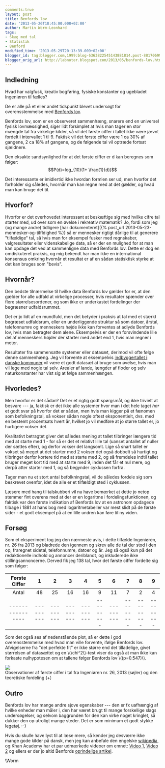 ```yaml
---
comments:true
layout: post
title: Benfords lov
date: '2013-05-26T18:45:00.000+02:00'
author: Martin Worm-Leonhard
tags:
- Skæg med tal
- Statistik
- Benford
modified_time: '2013-05-29T20:13:39.009+02:00'
blogger_id: tag:blogger.com,1999:blog-6363822545143881814.post-881706996803792818
blogger_orig_url: http://labnoter.blogspot.com/2013/05/benfords-lov.html
---
```


## Indledning

Hvad har valgfusk, kreativ bogføring, fysiske konstanter og ugebladet
Ingeniøren til fælles?

De er alle på et eller andet tidspunkt blevet undersøgt for
overensstemmelse med [Benfords
lov](http://da.wikipedia.org/wiki/Benfords_lov).

Benfords lov, som er en observeret sammenhæng, snarere end en universel
fysisk lovmæssighed, siger lidt forsimplet at hvis man tager en stor
mængde tal fra virkelige kilder, så vil det første ciffer i tallet ikke
være jævnt fordelt i intervallet 1 til 9. Faktisk vil det første ciffer
være 1 ca 30% af gangene, 2 ca 18% af gangene, og de følgende tal vil
optræde fortsat sjældnere.

Den eksakte sandsynlighed for at det første ciffer er d kan
beregnes som følger:
$$P(d)=log_{10}(1+ \frac{1}{d})$$

Det interessante er imidlertid ikke hvordan formlen ser ud, men hvorfor
det forholder sig således, hvornår man kan regne med at det gælder, og
hvad man kan bruge det til.

## Hvorfor?

Hvorfor er det overhovedet interessant at beskæftige sig med hvilke
cifre tal starter med, ud over som en øvelse i rekreativ matematik? Jo,
fordi som jeg (og mange andre) tidligere [har
dokumenteret]({% post_url 2013-05-23-mennesker-og-tilfldighed %})
så er mennesker rigtigt dårlige til at generere "tilfældige" tal, så
hvis man for eksempel fusker med regnskaber, valgresultater eller
videnskabelige data, så er der en mulighed for at man kan opdage det ved
at sammenligne data med Benfords lov. Dette er dog en omdiskuteret
praksis, og mig bekendt har man ikke en international konsensus omkring
hvornår et resultat er af en sådan statisktisk styrke at det kan bruges
som "bevis".

## Hvornår?

Den bedste tilnærmelse til hvilke data Benfords lov gælder for er, at
den gælder for alle udfald at virkelige processer, hvis resultater
spænder over flere størrelsesordener, og som ikke er underkastet
fordelinger der begræsner udfaldsrummet.

Det er jo lidt af en mundfuld, men det betyder i praksis at tal med et
stærkt begræset udfaldsrum, eller en underliggende struktur så som
datoer, årstal, telefonnumre og menneskers højde ikke kan forventes at
adlyde Benfords lov, hvis man betragter dem alene. Eksempelvis er der en
forsvindende lille del af menneskers højder der starter med andet end 1,
hvis man regner i meter.

Resultater fra sammensatte systemer eller datasæt, derimod vil ofte
følge denne sammenhæng. Jeg vil forvente at eksempelvis [indbyggertallet
i danske kommuner](http://www.statistikbanken.dk/FOLK1) vil være et godt
datasæt at bruge som øvelse, hvis man vil lege med nogle tal selv.
Arealer af lande, længder af floder og selv naturkonstanter har vist sig
at følge sammenhængen.

## Hvorledes?

Men hvorfor er det sådan? Det er et rigtig godt spørgsmål, og ikke
trivielt at besvare --- ja, faktisk er det ikke alle systemer hvor man i
det hele taget *har* et godt svar på hvorfor det er sådan, men hvis man
kigger på et fænomen som befolkningstal, så vokser sådan nogle oftest
eksponentielt, dvs. med en bestemt procentsats hvert år, hvilket jo vil
medføre at jo større tallet er, jo hurtigere vokser det.

Kvalitativt betragtet giver det således mening at tallet tilbringer
længere tid med at starte med 1 - for så er det et relativt lille tal
(uanset antallet af nuller der sættes efter), og derfor vokser det
langsomt. Lige så snart tallet er vokset så meget at det starter med 2
vokser det også dobbelt så hurtigt og tilbringer derfor kortere tid med
at starte med 2, og så fremdeles indtil tallet bruger meget kort tid med
at starte med 9, inden det får et nul mere, og derpå atter starter med
1, og så begynder cyklussen forfra.

Tager man nu et stort antal befolkningstal, vil de således fordele sig
som beskrevet ovenfor, idet de alle er et tilfældigt sted i cyklussen.

Læsere med hang til talskubberi vil nu have bemærket at dette jo netop
stemmer fint overens med at der er en logaritme i fordelingsfunktionen,
og faktisk var den første indikation af Benfords lov at en astronom
opdagede tilbage i 1881 at hans bog med logaritmetabeller var mest slidt
på de første sider - et godt eksempel på at en lille undren kan føre til
ny viden.

## Forsøg
Som et eksperiment tog jeg den nærmeste avis, i dette tilfælde
Ingeniøren, nr. 26 fra 2013 og bladrede den igennem og skrev alle de tal
der stod i den op, fraregnet sidetal, telefonnumre, datoer og år. Jeg så
også kun på det redaktionelle indhold og annoncer deriblandt, og
inkluderede ikke stillingsannoncerne. Derved fik jeg 138 tal, hvor det
første ciffer fordelte sig som følger:

| Første Ciffer  | 1       | 2       | 3       | 4       | 5       | 6       | 7       | 8       | 9       |
|:--------------:|:-------:|:-------:|:-------:|:-------:|:-------:|:-------:|:-------:|:-------:|:-------:|
| Antal          | 48      | 25      | 16      | 16      | 9       | 11      | 7       | 2       | 4       |
|----------------|---------|---------|---------|---------|---------|---------|---------|---------|---------|

Som det også ses af nedenstående plot, så er dette i god
overensstemmelse med hvad man ville forvente, ifølge Benfords lov.
Afvigelserne fra "det perfekte fit" er ikke større end det tilladelige,
givet størrelsen af datasættet og en \\(\\chi^2\\)-test viser da også
at man ikke kan forkaste nulhypotesen om at tallene følger Benfords lov
\\((p=0.547)\\).

  [![]({{site.url}}/images/-_kkDxtgqlzg/UaI6AjfYCoI/AAAAAAAABlM/0na39roCVc4/s1600/Benford-ing.jpeg)]({{site.url}}/images/-_kkDxtgqlzg/UaI6AjfYCoI/AAAAAAAABlM/0na39roCVc4/s1600/Benford-ing.jpeg)  
  Observationer af første ciffer i tal fra Ingeniøren nr. 26, 2013 (søjler) og den teoretiske fordeling (+)

## Outro
Benfords lov har mange andre sjove egenskaber --- den er fx uafhængig af
hvilke enheder man måler i, den har været brugt til mange forskellige
slags undersøgelser, og selvom baggrunden for den kan virke noget
kringlet, så dukker den op utroligt mange steder. Det er som minimum et
godt stykke legetøj. :-)

Hvis du skulle have lyst til at læse mere, så kender jeg desværre ikke
mange gode kilder på dansk, men jeg kan anbefale den engelske
[wikipedia](http://en.wikipedia.org/wiki/Benford's_law), og Khan Academy
har et par udmærkede videoer om emnet: [Video
1](https://www.khanacademy.org/math/trigonometry/exponential_and_logarithmic_func/log_functions/v/vi-and-sal-talk-about-the-mysteries-of-benford-s-law),
[Video
2](https://www.khanacademy.org/math/trigonometry/exponential_and_logarithmic_func/log_functions/v/benford-s-law-explanation--sequel-to-mysteries-of-benford-s-law)
og ellers er der jo altid Benfords [oprindelige
artikel](http://www.jstor.org/discover/10.2307/984802).

\\Worm

